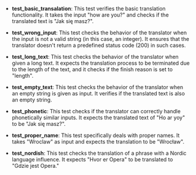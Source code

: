 - **test_basic_transalation**: 
  This test verifies the basic translation functionality. It takes the input "how are you?" and checks if the translated text is "Jak się masz?".

- **test_wrong_input**: 
  This test checks the behavior of the translator when the input is not a valid string (in this case, an integer). It ensures that the translator doesn't return a predefined status code (200) in such cases.

- **test_long_text**: 
  This test checks the behavior of the translator when given a long text. It expects the translation process to be terminated due to the length of the text, and it checks if the finish reason is set to "length".

- **test_empty_text**: 
  This test checks the behavior of the translator when an empty string is given as input. It verifies if the translated text is also an empty string.

- **test_phonetic**: 
  This test checks if the translator can correctly handle phonetically similar inputs. It expects the translated text of "Ho ar yoy" to be "Jak się masz?".

- **test_proper_name**: 
  This test specifically deals with proper names. It takes "Wroclaw" as input and expects the translation to be "Wrocław".

- **test_nordish**: 
  This test checks the translation of a phrase with a Nordic language influence. It expects "Hvor er Opera" to be translated to "Gdzie jest Opera."
